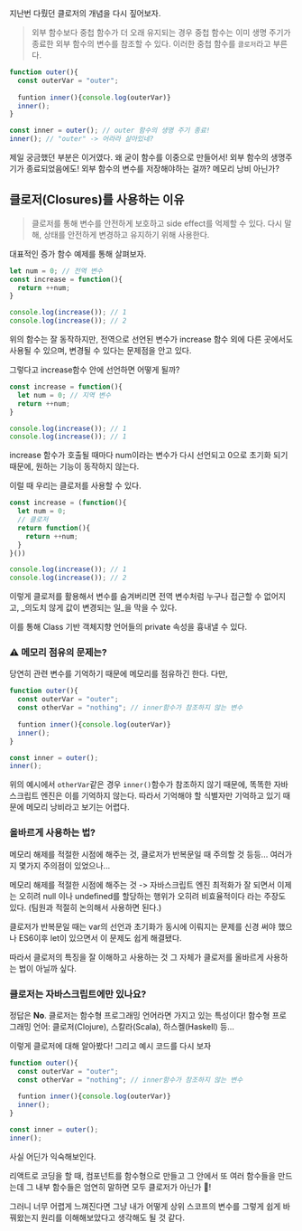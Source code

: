 지난번 다뤘던 클로저의 개념을 다시 짚어보자.
> 외부 함수보다 중첩 함수가 더 오래 유지되는 경우 중첩 함수는 이미 생명 주기가 종료한 외부 함수의 변수를 참조할 수 있다. 이러한 중첩 함수를 `클로저`라고 부른다.

```js
function outer(){
  const outerVar = "outer";
  
  funtion inner(){console.log(outerVar)}
  inner();
}

const inner = outer(); // outer 함수의 생명 주기 종료!
inner(); // "outer" -> 어라라 살아있네?
```

제일 궁금했던 부분은 이거였다.
왜 굳이 함수를 이중으로 만들어서! 외부 함수의 생명주기가 종료되었음에도! 외부 함수의 변수를 저장해야하는 걸까? 메모리 낭비 아닌가?


## 클로저(Closures)를 사용하는 이유

> 클로저를 통해 변수를 안전하게 보호하고 side effect를 억제할 수 있다.
> 다시 말해, 상태를 안전하게 변경하고 유지하기 위해 사용한다.

대표적인 증가 함수 예제를 통해 살펴보자.

```js
let num = 0; // 전역 변수
const increase = function(){
  return ++num; 
}

console.log(increase()); // 1
console.log(increase()); // 2
```
위의 함수는 잘 동작하지만, 전역으로 선언된 변수가 increase 함수 외에 다른 곳에서도 사용될 수 있으며, 변경될 수 있다는 문제점을 안고 있다.

그렇다고 increase함수 안에 선언하면 어떻게 될까?

```js
const increase = function(){
  let num = 0; // 지역 변수
  return ++num; 
}

console.log(increase()); // 1
console.log(increase()); // 1
```

increase 함수가 호출될 때마다 num이라는 변수가 다시 선언되고 0으로 초기화 되기 때문에, 원하는 기능이 동작하지 않는다.

이럴 때 우리는 클로저를 사용할 수 있다.

```js
const increase = (function(){
  let num = 0; 
  // 클로저 
  return function(){
  	return ++num;
  } 
}())

console.log(increase()); // 1
console.log(increase()); // 2
```
이렇게 클로저를 활용해서 변수를 숨겨버리면 전역 변수처럼 누구나 접근할 수 없어지고, _의도치 않게 값이 변경되는 일_을 막을 수 있다. 

이를 통해 Class 기반 객체지향 언어들의 private 속성을 흉내낼 수 있다.


### ⚠️ 메모리 점유의 문제는?

당연히 관련 변수를 기억하기 때문에 메모리를 점유하긴 한다. 다만,

```js
function outer(){
  const outerVar = "outer";
  const otherVar = "nothing"; // inner함수가 참조하지 않는 변수
  
  funtion inner(){console.log(outerVar)}
  inner();
}

const inner = outer(); 
inner();
```

위의 예시에서 `otherVar`같은 경우 `inner()`함수가 참조하지 않기 때문에, 똑똑한 자바스크립트 엔진은 이를 기억하지 않는다. 따라서 기억해야 할 식별자만 기억하고 있기 때문에 메모리 낭비라고 보기는 어렵다. 

### 올바르게 사용하는 법?

메모리 해제를 적절한 시점에 해주는 것, 클로저가 반복문일 때 주의할 것 등등... 여러가지 몇가지 주의점이 있었으나...

메모리 해제를 적절한 시점에 해주는 것 -> 자바스크립트 엔진 최적화가 잘 되면서 이제는 오히려 null 이나 undefined를 할당하는 행위가 오히려 비효율적이다 라는 주장도 있다. (팀원과 적절히 논의해서 사용하면 된다.)

클로저가 반복문일 때는 var의 선언과 초기화가 동시에 이뤄지는 문제를 신경 써야 했으나 ES6이후 let이 있으면서 이 문제도 쉽게 해결됐다.

따라서 클로저의 특징을 잘 이해하고 사용하는 것 그 자체가 클로저를 올바르게 사용하는 법이 아닐까 싶다.


### 클로저는 자바스크립트에만 있나요?

정답은 **No**.
클로저는 함수형 프로그래밍 언어라면 가지고 있는 특성이다!
함수형 프로그래밍 언어: 클로저(Clojure), 스칼라(Scala), 하스켈(Haskell) 등...



이렇게 클로저에 대해 알아봤다!
그리고 예시 코드를 다시 보자

```js
function outer(){
  const outerVar = "outer";
  const otherVar = "nothing"; // inner함수가 참조하지 않는 변수
  
  funtion inner(){console.log(outerVar)}
  inner();
}

const inner = outer(); 
inner();
```

사실 어딘가 익숙해보인다.

리액트로 코딩을 할 때, 
컴포넌트를 함수형으로 만들고 그 안에서 또 여러 함수들을 만드는데
그 내부 함수들은 엄연히 말하면 모두 클로저가 아닌가 🤔!

그러니 너무 어렵게 느껴진다면
그냥 내가 어떻게 상위 스코프의 변수를 그렇게 쉽게 바꿔왔는지 원리를 이해해보았다고 생각해도 될 것 같다.
